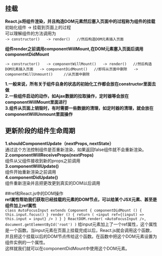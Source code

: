 ## 挂载
**React.js将组件渲染，并且构造DOM元素然后塞入页面中的过程称为组件的挂载**  
初始化组件 -> 挂载到页面上的过程  
可以理解组件的方法调用为  
``
-> constructor()  
-> render()  
//然后构造DOM元素插入页面  
``  

**组件render之前调用componentWillMount,在DOM元素塞入页面后调用componentDidMount**  

``
-> constructor()  
-> componentWillMount()  
-> render()  
//然后构造DOM元素插入页面  
-> componentDidMount()  
//即将从页面中删除  
-> componentWillUnmount()    
//从页面中删除  
``  

**1.一般来说，所有关于组件自身的状态的初始化工作都会放在constructor里面去做**  
**2.一些组件启动的动作，如Ajax数据的拉取操作，定时器等会放在componentWillMount里面进行**  
**3.组件从页面上销毁时，有时需要一些数据的清理，如定时器的清理，就会放在componentWillUnmount里面操作**  

## 更新阶段的组件生命周期  
**1.shouldComponentUpdate（nextProps, nextState）**  
通过这个方法控制组件是否重新渲染，如果返回false组件就不会重新渲染。  
**2.componentWillReceiveProps(nextProps)**  
组件从父组件接收到新的props之前调用  
**3.componentWillUpdate()**  
组件开始重新渲染之前调用  
**4.componentDidUpdate()**  
组件重新渲染并且把更改更到真实的DOM以后调用  

##ref和React.js中的DOM操作  
**ref属性帮助我们获取已经挂载的元素的DOM节点，可以给某个JSX元素、甚至是组件加上ref属性**  
``
class AutoFocusInput extends Component {
  componentDidMount () {
    this.input.focus()
  }
  render () {
    return (
      <input ref={(input) => this.input = input} />
    )
  }
}
ReactDOM.render(
  <AutoFocusInput />,
  document.getElementById('root')
)
``
给input元素加上了一个ref属性，这个属性是一个函数。当input元素在页面上挂载完成以后，React.js就会调用这个函数，并且把这个挂载以后的DOM节点传给这个函数。在函数中把这个DOM元素设置为组件实例的一个属性。  
这样就我们就可以在componentDidMount中使用这个DOM元素。  
